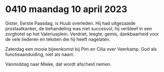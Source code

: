 # 0410 maandag 10 april 2023
Gister, Eerste Paasdag, is Huub overleden. Hij had uitgezaaide prostaatkanker, de behandeling was niet succesvol, hij verbleef in een zorghotel op het Valeriusplein. Verdriet, leegte, gemis, dankbaarheid voor de vele liederen en teksten die hij heeft nagelaten.

Zaterdag een mooie bijeenkomst bij Pim en Cilia over Veerkamp. God als functieaanduiding, niet als naam.

Vanmiddag naar Mieke, dat wordt afscheid nemen.